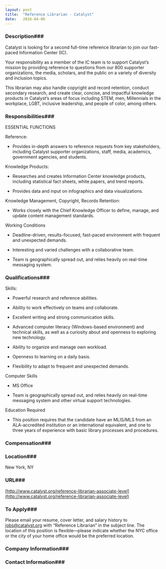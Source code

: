 ```yaml
---
layout: post
title:  "Reference Librarian - Catalyst"
date:   2016-04-06
---
```


### Description###

Catalyst is looking for a second full-time reference librarian to join our fast-paced Information Center (IC).

Your responsibility as a member of the IC team is to support Catalyst’s mission by providing reference to questions from our 800 supporter organizations, the media, scholars, and the public on a variety of diversity and inclusion topics.

This librarian may also handle copyright and record retention, conduct secondary research, and create clear, concise, and impactful knowledge products in Catalyst’s areas of focus including STEM, men, Millennials in the workplace, LGBT, inclusive leadership, and people of color, among others.


### Responsibilities###

ESSENTIAL FUNCTIONS

Reference:

* Provides in-depth answers to reference requests from key stakeholders, including Catalyst supporter organizations, staff, media, academics, government agencies, and students.

Knowledge Products:

* Researches and creates Information Center knowledge products, including statistical fact sheets, white papers, and trend reports. 

* Provides data and input on infographics and data visualizations. 

Knowledge Management, Copyright, Records Retention:

* Works closely with the Chief Knowledge Officer to define, manage, and update content management standards.

Working Conditions

* Deadline-driven, results-focused, fast-paced environment with frequent and unexpected demands.

* Interesting and varied challenges with a collaborative team.

* Team is geographically spread out, and relies heavily on real-time messaging system.



### Qualifications###

Skills:

* Powerful research and reference abilities.

* Ability to work effectively on teams and collaborate.

* Excellent writing and strong communication skills.

* Advanced computer literacy (Windows-based environment) and technical skills, as well as a curiosity about and openness to exploring new technology.

* Ability to organize and manage own workload.

* Openness to learning on a daily basis.

* Flexibility to adapt to frequent and unexpected demands.

Computer Skills

* MS Office

* Team is geographically spread out, and relies heavily on real-time messaging system and other virtual support technologies.

Education Required

* This position requires that the candidate have an MLIS/MLS from an ALA-accredited institution or an international equivalent, and one to three years of experience with basic library processes and procedures.


### Compensation###




### Location###

New York, NY


### URL###

[http://www.catalyst.org/reference-librarian-associate-level](http://www.catalyst.org/reference-librarian-associate-level)

### To Apply###

Please email your resume, cover letter, and salary history to jobs@catalyst.org with “Reference Librarian” in the subject line. The location of this position is flexible—please indicate whether the NYC office or the city of your home office would be the preferred location.


### Company Information###




### Contact Information###



